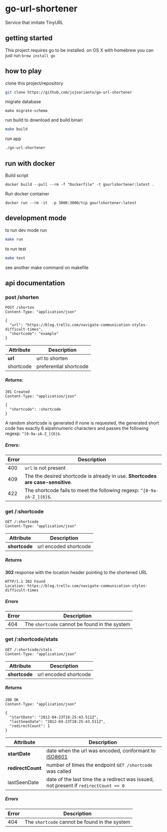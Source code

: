 # go-url-shortener

Service that imitate TinyURL

## getting started

This project requires go to be installed. on OS X with homebrew you can just run  ```brew install go```

## how to play
clone this project/repository
```bash
git clone https://github.com/jojoarianto/go-url-shortener
```

migrate database
```
make migrate-schema
```

run build to download and build binari
```bash
make build
```

run app
```bash
./go-url-shortener
```

## run with docker

Build script
```
docker build --pull --rm -f "Dockerfile" -t gourlshortener:latest .
```

Run docker container
```
docker run --rm -it  -p 3000:3000/tcp gourlshortener:latest
```

## development mode

to run dev mode run
```bash
make run
```

to run test 
```bash
make test
```

see another make command on makefile

## api documentation

### post /shorten

```
POST /shorten
Content-Type: "application/json"

{
  "url": "https://blog.trello.com/navigate-communication-styles-difficult-times",
  "shortcode": "example"
}
```

Attribute | Description
--------- | -----------
**url**   | url to shorten
shortcode | preferential shortcode

##### Returns:

```
201 Created
Content-Type: "application/json"

{
  "shortcode": :shortcode
}
```

A random shortcode is generated if none is requested, the generated short code has exactly 6 alpahnumeric characters and passes the following regexp: ```^[0-9a-zA-Z_]{6}$```.

##### Errors:

Error | Description
----- | ------------
400   | ```url``` is not present
409   | The the desired shortcode is already in use. **Shortcodes are case-sensitive**.
422   | The shortcode fails to meet the following regexp: ```^[0-9a-zA-Z_]{6}$```.


### get /:shortcode

```
GET /:shortcode
Content-Type: "application/json"
```

Attribute      | Description
-------------- | -----------
**shortcode**  | url encoded shortcode

##### Returns

**302** response with the location header pointing to the shortened URL

```
HTTP/1.1 302 Found
Location: https://blog.trello.com/navigate-communication-styles-difficult-times
```

##### Errors

Error | Description
----- | ------------
404   | The ```shortcode``` cannot be found in the system

### get /:shortcode/stats

```
GET /:shortcode/stats
Content-Type: "application/json"
```

Attribute      | Description
-------------- | -----------
**shortcode**  | url encoded shortcode

##### Returns

```
200 OK
Content-Type: "application/json"

{
  "startDate": "2012-04-23T18:25:43.511Z",
  "lastSeenDate": "2012-04-23T18:25:43.511Z",
  "redirectCount": 1
}
```

Attribute         | Description
--------------    | -----------
**startDate**     | date when the url was encoded, conformant to [ISO8601](http://en.wikipedia.org/wiki/ISO_8601)
**redirectCount** | number of times the endpoint ```GET /shortcode``` was called
lastSeenDate      | date of the last time the a redirect was issued, not present if ```redirectCount == 0```

##### Errors

Error | Description
----- | ------------
404   | The ```shortcode``` cannot be found in the system
